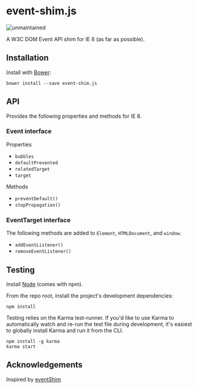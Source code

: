 # event-shim.js

![unmaintained](http://img.shields.io/badge/status-unmaintained-red.png)

A W3C DOM Event API shim for IE 8 (as far as possible).

## Installation

Install with [Bower](http://bower.io/):

```
bower install --save event-shim.js
```

## API

Provides the following properties and methods for IE 8.

### Event interface

Properties

* `bubbles`
* `defaultPrevented`
* `relatedTarget`
* `target`

Methods

* `preventDefault()`
* `stopPropagation()`

### EventTarget interface

The following methods are added to `Element`, `HTMLDocument`, and `window`.

* `addEventListener()`
* `removeEventListener()`

## Testing

Install [Node](http://nodejs.org) (comes with npm).

From the repo root, install the project's development dependencies:

```
npm install
```

Testing relies on the Karma test-runner. If you'd like to use Karma to
automatically watch and re-run the test file during development, it's easiest
to globally install Karma and run it from the CLI.

```
npm install -g karma
karma start
```

## Acknowledgements

Inspired by [eventShim](https://github.com/jwmcpeak/EventShim)
